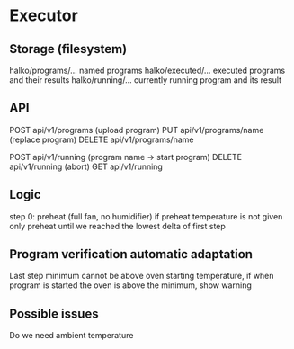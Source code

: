 # Executor

## Storage (filesystem)

 halko/programs/... named programs
 halko/executed/... executed programs and their results
 halko/running/... currently running program and its result

## API

POST api/v1/programs (upload  program)
PUT api/v1/programs/name (replace program)
DELETE api/v1/programs/name

POST api/v1/running (program name -> start program)
DELETE api/v1/running (abort)
GET api/v1/running

## Logic

step 0: preheat (full fan, no humidifier)
    if preheat temperature is not given only preheat until 
    we reached the lowest delta of first step

## Program verification automatic adaptation

Last step minimum cannot be above oven starting temperature, if when program is started the oven is above the minimum, show warning

## Possible issues

Do we need ambient temperature
